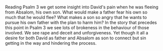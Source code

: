 Reading Psalm 3 we get some insight into David's pain when he was fleeing from Absalom, his own son.
What would make a father fear his own so much that he would flee? 
What makes a son so angry that he wants to pursue his own father with the plan to harm him?
In the story that precedes this point in Psalm 3 we see lots of brokeness in the behaviour of those involved. 
We see rape and deceit and unforgiveness. Yet though it all a desire for both David as father and Absalom as son to connect but sin getting in the way and hindering the process.
